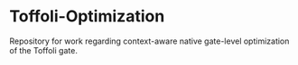 # Toffoli-Optimization
Repository for work regarding context-aware native gate-level optimization of the Toffoli gate.
